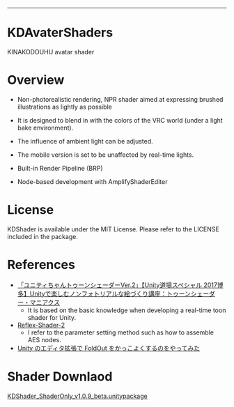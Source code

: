 ---------------
# KDAvaterShaders
KINAKODOUHU avatar shader
 # Overview

- Non-photorealistic rendering, NPR shader aimed at expressing brushed illustrations as lightly as possible
- It is designed to blend in with the colors of the VRC world (under a light bake environment).
- The influence of ambient light can be adjusted.
- The mobile version is set to be unaffected by real-time lights.

- Built-in Render Pipeline (BRP)
- Node-based development with AmplifyShaderEditer

# License
KDShader is available under the MIT License. Please refer to the LICENSE included in the package.

# References
- [「ユニティちゃんトゥーンシェーダーVer.2」【Unity道場スペシャル 2017博多】Unityで楽しむノンフォトリアルな絵づくり講座：トゥーンシェーダー・マニアクス](https://www.slideshare.net/UnityTechnologiesJapan/unity2017)
   - It is based on the basic knowledge when developing a real-time toon shader for Unity. 
- [Reflex-Shader-2](https://github.com/reflex1124/Reflex-Shader-2)
   - I refer to the parameter setting method such as how to assemble AES nodes.
- [Unity のエディタ拡張で FoldOut をかっこよくするのをやってみた](https://tips.hecomi.com/entry/2016/10/15/004144)
　 
# Shader Downlaod

[KDShader_ShaderOnly_v1.0.9_beta.unitypackage](https://github.com/oki75/KDAvaterShaders/blob/6855417202b9871025d1dfa5ec835ce1577613e5/KDShader_ShaderOnly_v1.0.9_beta.unitypackage)
